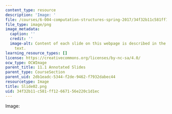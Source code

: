 ```yaml
---
content_type: resource
description: 'Image: '
file: /courses/6-004-computation-structures-spring-2017/34f32b11c581ff12667156e220c1d1ec_Slide02.png
file_type: image/png
image_metadata:
  caption: ''
  credit: ''
  image-alt: Content of each slide on this webpage is described in the surrounding
    text.
learning_resource_types: []
license: https://creativecommons.org/licenses/by-nc-sa/4.0/
ocw_type: OCWImage
parent_title: 11.1 Annotated Slides
parent_type: CourseSection
parent_uid: 2db1eadc-5344-f2de-9462-f7932dabec44
resourcetype: Image
title: Slide02.png
uid: 34f32b11-c581-ff12-6671-56e220c1d1ec
---
```

Image: 